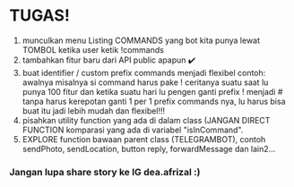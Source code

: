 # TUGAS!

1. munculkan menu Listing COMMANDS yang bot kita punya lewat TOMBOL ketika user ketik !commands
2. tambahkan fitur baru dari API public apapun ✔️
3. buat identifier / custom prefix commands menjadi flexibel contoh:
        awalnya misalnya si command harus pake !
        ceritanya suatu saat lu punya 100 fitur
        dan ketika suatu hari lu pengen ganti prefix ! menjadi #
        tanpa harus kerepotan ganti 1 per 1 prefix commands nya, lu harus bisa buat itu jadi lebih mudah dan flexibel!!! 
4. pisahkan utility function yang ada di dalam class (JANGAN DIRECT FUNCTION komparasi yang ada di variabel "isInCommand".
5. EXPLORE function bawaan parent class (TELEGRAMBOT), contoh sendPhoto, sendLocation, button reply, forwardMessage dan lain2...

### Jangan lupa share story ke IG dea.afrizal :)